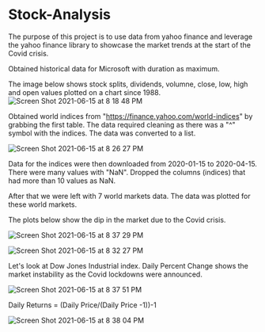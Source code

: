 
# Stock-Analysis

The purpose of this project is to use data from yahoo finance and leverage the yahoo finance library to showcase the market trends at the start of the Covid crisis.

Obtained historical data for Microsoft with duration as maximum.

The image below shows stock splits, dividends, volumne, close, low, high and open values plotted on a chart since 1988.
![Screen Shot 2021-06-15 at 8 18 48 PM](https://user-images.githubusercontent.com/29782408/122143482-2bd6d000-ce17-11eb-86aa-4e6960a7a4fb.png)

Obtained world indices from "https://finance.yahoo.com/world-indices" by grabbing the first table.
The data required cleaning as there was a "^" symbol with the indices. The data was converted to a list.

![Screen Shot 2021-06-15 at 8 26 27 PM](https://user-images.githubusercontent.com/29782408/122143880-f7afdf00-ce17-11eb-820d-635a649b6d92.png)

Data for the indices were then downloaded from 2020-01-15 to 2020-04-15.
There were many values with "NaN". Dropped the columns (indices) that had more than 10 values as NaN.

After that we were left with 7 world markets data. The data was plotted for these world markets.

The plots below show the dip in the market due to the Covid crisis. 


![Screen Shot 2021-06-15 at 8 37 29 PM](https://user-images.githubusercontent.com/29782408/122144650-82450e00-ce19-11eb-96da-7885c1238547.png)

![Screen Shot 2021-06-15 at 8 32 27 PM](https://user-images.githubusercontent.com/29782408/122144289-cdaaec80-ce18-11eb-9b88-86bf6188fd90.png)


Let's look at Dow Jones Industrial index.
Daily Percent Change shows the market instability as the Covid lockdowns were announced.


![Screen Shot 2021-06-15 at 8 37 51 PM](https://user-images.githubusercontent.com/29782408/122144681-8ffa9380-ce19-11eb-94d9-bb1f9d6a6f53.png)

Daily Returns = (Daily Price/(Daily Price -1))-1


![Screen Shot 2021-06-15 at 8 38 04 PM](https://user-images.githubusercontent.com/29782408/122144704-97ba3800-ce19-11eb-94b5-44b4f4accf33.png)


